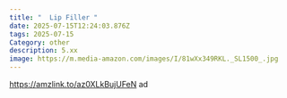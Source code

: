 ```yaml
---
title: "  Lip Filler "
date: 2025-07-15T12:24:03.876Z
tags: 2025-07-15
Category: other
description: 5.xx
image: https://m.media-amazon.com/images/I/81wXx349RKL._SL1500_.jpg
---
```

https://amzlink.to/az0XLkBujUFeN ad